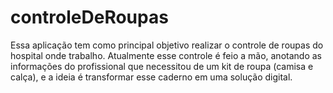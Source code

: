 # controleDeRoupas
Essa aplicação tem como principal objetivo realizar o controle de roupas do hospital onde trabalho. Atualmente esse controle é feio a mão, anotando as informações do profissional que necessitou de um kit de roupa (camisa e calça), e a ideia é transformar esse caderno em uma solução digital.
